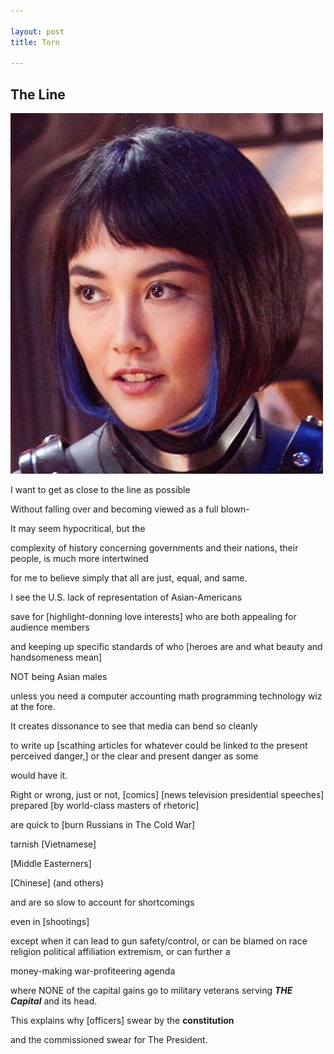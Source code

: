 ```yaml
---

layout: post
title: Torn

---
```


## The Line 
![Pacific Rim's Mako Mori portrayed by Rinko Kikuchi](/images/pacificHighlights.jpg "Not the first time highlights were selected for Asian actresses for Hollywood blockbusters.")

I want to get as close to the line as possible

Without falling over and becoming viewed as a full blown-

It may seem hypocritical, but the

complexity of history concerning governments and their nations, their people, is much more intertwined

for me to believe simply that all are just, equal, and same.

I see the U.S. lack of representation of Asian-Americans

save for [highlight-donning love interests] who are both appealing for audience members 

and keeping up specific standards of who [heroes are and what beauty and handsomeness mean]

NOT being Asian males

unless you need a computer accounting math programming technology wiz at the fore.

It creates dissonance to see that media can bend so cleanly 

to write up [scathing articles for whatever could be linked to the present perceived danger,] or the clear and present danger as some 

would have it.

Right or wrong, just or not, [comics] [news television presidential speeches] prepared [by world-class masters of rhetoric]

are quick to [burn Russians in The Cold War]

tarnish [Vietnamese]

[Middle Easterners]

[Chinese] (and others)

and are so slow to account for shortcomings

even in [shootings]

except when it can lead to gun safety/control, or can be blamed on race religion political affiliation extremism, or can further a 

money-making war-profiteering agenda

where NONE of the capital gains go to military veterans serving **_THE Capital_** and its head.

This explains why [officers] swear by the **constitution**

and the commissioned swear for The President.
